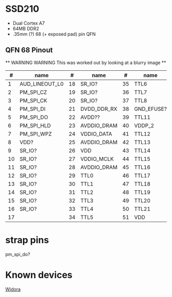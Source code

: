 # SSD210

- Dual Cortex A7
- 64MB DDR2
- .35mm (?) 68 (+ exposed pad) pin QFN 

## QFN 68 Pinout

** WARNING WARNING This was worked out by looking at a blurry image **

| #  | name           | #  | name        | #  | name       | #  | name        |
|----|----------------|----|-------------|----|------------|----|-------------|
| 1  | AUD_LINEOUT_L0 | 18 | SR_IO?      | 35 | TTL6       | 52 | VDD         |
| 2  | PM_SPI_CZ      | 19 | SR_IO?      | 36 | TTL7       | 53 | DP_P1       |
| 3  | PM_SPI_CK      | 20 | SR_IO?      | 37 | TTL8       | 54 | DM_P1       |
| 4  | PM_SPI_DI      | 21 | DVDD_DDR_RX | 38 | GND_EFUSE? | 55 | AVDD_USB    |
| 5  | PM_SPI_DO      | 22 | AVDD??      | 39 | TTL11      | 56 | VDD         |
| 6  | PM_SPI_HLD     | 23 | AVDDIO_DRAM | 40 | VDDP_2     | 57 | RESET       |
| 7  | PM_SPI_WPZ     | 24 | VDDIO_DATA  | 41 | TTL12      | 58 | PM_UART_TX  |
| 8  | VDD?           | 25 | AVDDIO_DRAM | 42 | TTL13      | 59 | PM_UART_RX  |
| 9  | SR_IO?         | 26 | VDD         | 43 | TTL14      | 60 | SAR_GPIO2   |
| 10 | SR_IO?         | 27 | VDDIO_MCLK  | 44 | TTL15      | 61 | SAR_GPIO1   |
| 11 | SR_IO?         | 28 | AVDDIO_DRAM | 45 | TTL16      | 62 | SAR_GPIO0   |
| 12 | SR_IO?         | 29 | TTL0        | 46 | TTL17      | 63 | AVDD_XTAL   |
| 13 | SR_IO?         | 30 | TTL1        | 47 | TTL18      | 64 | XTAL_IN     |
| 14 | SR_IO?         | 31 | TTL2        | 48 | TTL19      | 65 | XTAL_OUT    |
| 15 | SR_IO?         | 32 | TTL3        | 49 | TTL20      | 66 | AVDD_AUD    |
| 16 | SR_IO?         | 33 | TTL4        | 50 | TTL21      | 67 | AUD_VAG     |
| 17 |                | 34 | TTL5        | 51 | VDD        | 68 | AUD_VRM_DAC |

# strap pins 

pm_spi_do?

# Known devices

[Widora](https://sns.widora.io/topic/767/ssd210-demo%E6%9D%BF-%E4%B8%8B%E4%B8%80%E6%AD%A5%E5%87%86%E5%A4%87%E7%82%B9%E5%B1%8F)

